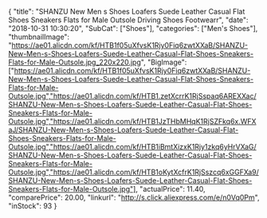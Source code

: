 {
	"title": "SHANZU New Men s Shoes Loafers Suede Leather Casual Flat Shoes Sneakers Flats for Male Outsole Driving Shoes Footwearr",
	"date": "2018-10-31 10:30:20",
	"SubCat": ["Shoes"],
	"categories": ["Men's Shoes"],
	"thumbnailImage": "https://ae01.alicdn.com/kf/HTB1f05uXfvsK1Rjy0Fiq6zwtXXaB/SHANZU-New-Men-s-Shoes-Loafers-Suede-Leather-Casual-Flat-Shoes-Sneakers-Flats-for-Male-Outsole.jpg_220x220.jpg",
	"BigImage": ["https://ae01.alicdn.com/kf/HTB1f05uXfvsK1Rjy0Fiq6zwtXXaB/SHANZU-New-Men-s-Shoes-Loafers-Suede-Leather-Casual-Flat-Shoes-Sneakers-Flats-for-Male-Outsole.jpg","https://ae01.alicdn.com/kf/HTB1.zetXcrrK1RjSspaq6AREXXac/SHANZU-New-Men-s-Shoes-Loafers-Suede-Leather-Casual-Flat-Shoes-Sneakers-Flats-for-Male-Outsole.jpg","https://ae01.alicdn.com/kf/HTB1JzTHbMHqK1RjSZFkq6x.WFXaJ/SHANZU-New-Men-s-Shoes-Loafers-Suede-Leather-Casual-Flat-Shoes-Sneakers-Flats-for-Male-Outsole.jpg","https://ae01.alicdn.com/kf/HTB1iBmtXizxK1Rjy1zkq6yHrVXaG/SHANZU-New-Men-s-Shoes-Loafers-Suede-Leather-Casual-Flat-Shoes-Sneakers-Flats-for-Male-Outsole.jpg","https://ae01.alicdn.com/kf/HTB1oKytXcfrK1RjSszcq6xGGFXa9/SHANZU-New-Men-s-Shoes-Loafers-Suede-Leather-Casual-Flat-Shoes-Sneakers-Flats-for-Male-Outsole.jpg"],
	"actualPrice": 11.40,
	"comparePrice": 20.00,
	"linkurl": "http://s.click.aliexpress.com/e/n0Vq0Pm",
	"inStock": 93
}
